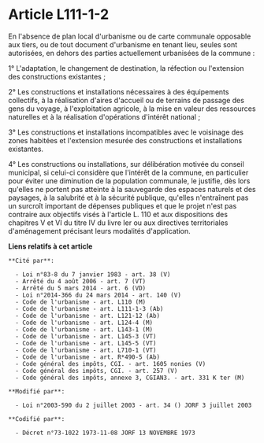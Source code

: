 # Article L111-1-2

En l'absence de plan local d'urbanisme ou de carte communale opposable aux tiers, ou de tout document d'urbanisme en tenant
lieu, seules sont autorisées, en dehors des parties actuellement urbanisées de la commune :

1° L'adaptation, le changement de destination, la réfection ou l'extension des constructions existantes ;

2° Les constructions et installations nécessaires à des équipements collectifs, à la réalisation d'aires d'accueil ou de
terrains de passage des gens du voyage, à l'exploitation agricole, à la mise en valeur des ressources naturelles et à la
réalisation d'opérations d'intérêt national ;

3° Les constructions et installations incompatibles avec le voisinage des zones habitées et l'extension mesurée des
constructions et installations existantes.

4° Les constructions ou installations, sur délibération motivée du conseil municipal, si celui-ci considère que l'intérêt de
la commune, en particulier pour éviter une diminution de la population communale, le justifie, dès lors qu'elles ne portent
pas atteinte à la sauvegarde des espaces naturels et des paysages, à la salubrité et à la sécurité publique, qu'elles
n'entraînent pas un surcroît important de dépenses publiques et que le projet n'est pas contraire aux objectifs visés à
l'article L. 110 et aux dispositions des chapitres V et VI du titre IV du livre Ier ou aux directives territoriales
d'aménagement précisant leurs modalités d'application.

**Liens relatifs à cet article**

	**Cité par**:

	  - Loi n°83-8 du 7 janvier 1983 - art. 38 (V)
	  - Arrêté du 4 août 2006 - art. 7 (VT)
	  - Arrêté du 5 mars 2014 - art. 6 (VD)
	  - Loi n°2014-366 du 24 mars 2014 - art. 140 (V)
	  - Code de l'urbanisme - art. L110 (M)
	  - Code de l'urbanisme - art. L111-1-3 (Ab)
	  - Code de l'urbanisme - art. L121-12 (Ab)
	  - Code de l'urbanisme - art. L124-4 (M)
	  - Code de l'urbanisme - art. L143-1 (M)
	  - Code de l'urbanisme - art. L145-3 (VT)
	  - Code de l'urbanisme - art. L145-5 (VT)
	  - Code de l'urbanisme - art. L710-1 (VT)
	  - Code de l'urbanisme - art. R*490-5 (Ab)
	  - Code général des impôts, CGI. - art. 1605 nonies (V)
	  - Code général des impôts, CGI. - art. 257 (V)
	  - Code général des impôts, annexe 3, CGIAN3. - art. 331 K ter (M)

	**Modifié par**:

	  - Loi n°2003-590 du 2 juillet 2003 - art. 34 () JORF 3 juillet 2003

	**Codifié par**:

	  - Décret n°73-1022 1973-11-08 JORF 13 NOVEMBRE 1973
